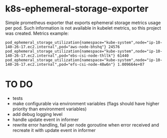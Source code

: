 # k8s-ephemeral-storage-exporter


Simple prometheus exporter that exports ephemeral storage metrics usage per pod. Such information is not available in kubelet metrics, so this project was created. 
Metrics example: 
```
pod_ephemeral_storage_utilization{namespace="kube-system",node="ip-10-140-26-17.ec2.internal",pod="aws-node-bhshq"} 24576
pod_ephemeral_storage_utilization{namespace="kube-system",node="ip-10-140-26-17.ec2.internal",pod="ebs-csi-node-thllk"} 61440
pod_ephemeral_storage_utilization{namespace="kube-system",node="ip-10-140-26-17.ec2.internal",pod="efs-csi-node-48w6n"} 1.009664e+07
```



# TO DO
- tests
- make configurable via environment variables (flags should have higher priority than environment variables)
- add debug logging level
- handle update event in informer
- rewrite error handling, fail per node goroutine when error received and recreate it with update event in informer